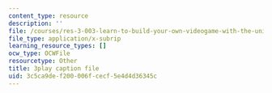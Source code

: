 ```yaml
---
content_type: resource
description: ''
file: /courses/res-3-003-learn-to-build-your-own-videogame-with-the-unity-game-engine-and-microsoft-kinect-january-iap-2017/3c5ca9def200006fcecf5e4d4d36345c_5wbD-zChZsU.srt
file_type: application/x-subrip
learning_resource_types: []
ocw_type: OCWFile
resourcetype: Other
title: 3play caption file
uid: 3c5ca9de-f200-006f-cecf-5e4d4d36345c
---
```


